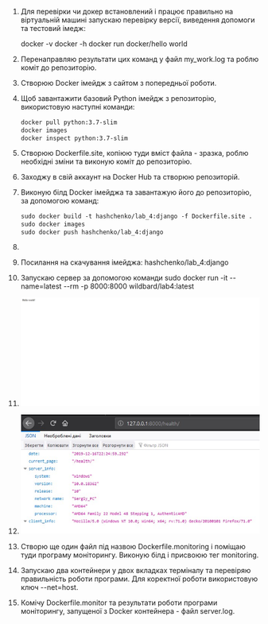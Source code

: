 1. Для перевірки чи докер встановлений і працює правильно на віртуальній машині запускаю перевірку версії, виведення допомоги та тестовий імедж:
    
    docker -v
    docker -h
    docker run docker/hello world
2. Перенаправляю результати цих команд у файл my_work.log та роблю коміт до репозиторію.
3. Створюю Docker імейдж з сайтом з попередньої роботи.
4. Щоб завантажити базовий Python імейдж з репозиторію, використовую наступні команди:
   
       docker pull python:3.7-slim
       docker images
       docker inspect python:3.7-slim
5. Створюю Dockerfile.site, копіюю туди вміст файла - зразка, роблю необхідні зміни та виконую коміт до репозиторію.
6. Заходжу в свій аккаунт на Docker Hub та створюю репозиторій.
7. Виконую білд Docker імейджа та завантажую його до репозиторію, за допомогою команд:
   
       sudo docker build -t hashchenko/lab_4:django -f Dockerfile.site .
       sudo docker images
       sudo docker push hashchenko/lab_4:django
8. 
9. Посилання на скачування імейджа: hashchenko/lab_4:django
10. Запускаю сервер за допомогою команди sudo docker run -it --name=latest --rm -p 8000:8000 wildbard/lab4:latest
11. ![3](https://github.com/IK-31-zdebeliak/IK_31_zdebeljak/blob/master/Lab_3/3.png)
12. ![4](https://github.com/IK-31-zdebeliak/IK_31_zdebeljak/blob/master/Lab_3/4.jpg)
13. Створю ще один файл під назвою Dockerfile.monitoring і поміщаю туди програму моніторингу. Виконую білд і присвоюю тег monitoring.
14. Запускаю два контейнери у двох вкладках терміналу та перевіряю правильність роботи програми. Для коректної роботи використовую ключ --net=host.
15. Комічу Dockerfile.monitor та результати роботи програми моніторингу, запущеної з Docker контейнера - файл server.log.
